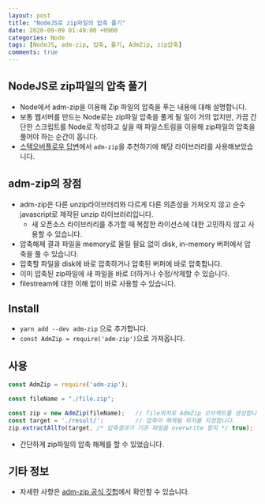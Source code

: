 ```yaml
---
layout: post
title: "NodeJS로 zip파일의 압축 풀기"
date: 2020-09-09 01:49:00 +0900
categories: Node
tags: [NodeJS, adm-zip, 압축, 풀기, AdmZip, zip압축]
comments: true
---
```


## NodeJS로 zip파일의 압축 풀기
- Node에서 adm-zip을 이용해 Zip 파일의 압축을 푸는 내용에 대해 설명합니다.
- 보통 웹서버를 만드는 Node로는 zip파일 압축을 풀게 될 일이 거의 없지만, 가끔 간단한 스크립트를 Node로 작성하고 싶을 때 파일스트림을 이용해 zip파일의 압축을 풀어야 하는 순간이 옵니다.
- [스택오버플로우 답변](https://stackoverflow.com/questions/10308110/simplest-way-to-download-and-unzip-files-in-node-js-cross-platform)에서 `adm-zip`을 추천하기에 해당 라이브러리를 사용해보았습니다.

## adm-zip의 장점
- adm-zip은 다른 unzip라이브러리와 다르게 다른 의존성을 가져오지 않고 순수 javascript로 제작된 unzip 라이브러리입니다.
  - 새 오픈소스 라이브러리를 추가할 때 복잡한 라이선스에 대한 고민하지 않고 사용할 수 있습니다. 
- 압축해제 결과 파일을 memory로 올릴 필요 없이 disk, in-memory 버퍼에서 압축을 풀 수 있습니다.
- 압축할 파일을 disk에 바로 압축하거나 압축된 버퍼에 바로 압축합니다.
- 이미 압축된 zip파일에 새 파일을 바로 더하거나 수정/삭제할 수 있습니다.
- filestream에 대한 이해 없이 바로 사용할 수 있습니다.

## Install
- `yarn add --dev adm-zip` 으로 추가합니다.
- `const AdmZip = require('adm-zip')`으로 가져옵니다.

## 사용
```javascript
const AdmZip = require('adm-zip');

const fileName = "./file.zip";

const zip = new AdmZip(fileName);	// file위치로 AdmZip 오브젝트를 생성합니다.
const target = './result/';			// 압축이 해제될 위치를 지정합니다.
zip.extractAllTo(target, /* 압축결과가 기존 파일을 overwrite 할지 */ true);
```

- 간단하게 zip파일의 압축 해제를 할 수 있었습니다.

## 기타 정보
- 자세한 사항은 [adm-zip 공식 깃헙](https://github.com/cthackers/adm-zip)에서 확인할 수 있습니다.
